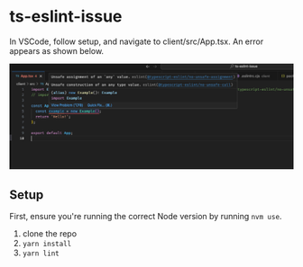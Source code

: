# ts-eslint-issue

In VSCode, follow setup, and navigate to client/src/App.tsx. An error appears as shown below.

![Error](./issue.png)

## Setup

First, ensure you're running the correct Node version by running `nvm use`.

1. clone the repo
2. `yarn install`
3. `yarn lint`
